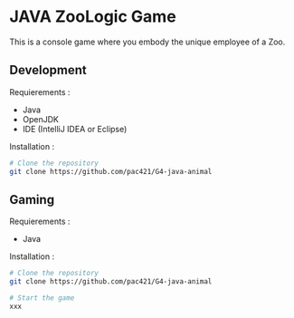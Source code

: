 JAVA ZooLogic Game
=======

This is a console game where you embody the unique employee of a Zoo.


Development
-----------

Requierements :

* Java
* OpenJDK
* IDE (IntelliJ IDEA or Eclipse)

Installation :

```sh
# Clone the repository
git clone https://github.com/pac421/G4-java-animal
```

Gaming
-----------

Requierements :

* Java

Installation :

```sh
# Clone the repository
git clone https://github.com/pac421/G4-java-animal

# Start the game
xxx
```
